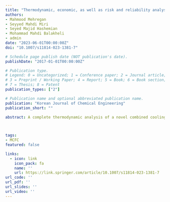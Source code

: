 ```yaml
---
title: "Thermodynamic, economic, as well as risk and reliability analyses of a molten carbonate fuel cell-based combined cooling, heating, and power system"
authors:
- Mahmood Mehregan
- Seyyed Mahdi Miri
- Seyed Majid Hashemian
- Mohammad Mahdi Balakheli
- admin
date: "2023-06-01T00:00:00Z"
doi: "10.1007/s11814-023-1381-7"

# Schedule page publish date (NOT publication's date).
publishDate: "2017-01-01T00:00:00Z"

# Publication type.
# Legend: 0 = Uncategorized; 1 = Conference paper; 2 = Journal article;
# 3 = Preprint / Working Paper; 4 = Report; 5 = Book; 6 = Book section;
# 7 = Thesis; 8 = Patent
publication_types: ["2"]

# Publication name and optional abbreviated publication name.
publication: "Korean Journal of Chemical Engineering"
publication_short: ""

abstract: A complete thermodynamic analysis of a novel combined cooling, heating, and power (CCHP) system based on molten carbonate fuel cell (MCFC) as the prime mover, single-effect water-lithium bromide absorption chiller, polymer fuel cell (PEMFC), as well as heat and hydrogen storage tanks, has been performed. Risk and reliability analyses were performed, which are two of the most significant achievements that have not been previously examined in similar studies. A thermodynamic analysis was performed on three scenarios, and one of them revealed an energy efficiency of 87.85% and exergy efficiency of 86.62% for the hybrid CCHP system. Also, the results indicated that increasing the fuel consumption factor decreases the M-factor (ratio of production power to the total power and heat production in the fuel cell) and output hydrogen from the MCFC. The results of system reliability and risk analyses indicate that the mean times to the first failure of the MCFC, PEMFC, and absorption chiller are 19459.57, 1404.04, and 86104.07 working hours under normal conditions, respectively. In one of the scenarios, the calculated amount of economic efficiency and payback period of investment by calculating the inflation rate are 6.3% and 3.1 years, respectively.
   


tags:
- MCFC
featured: false

links:
  - icon: link
    icon_pack: fa
    name: ''
    url: https://link.springer.com/article/10.1007/s11814-023-1381-7
url_code: ''
url_pdf: ''
url_slides: ''
url_video: ''
---
```

